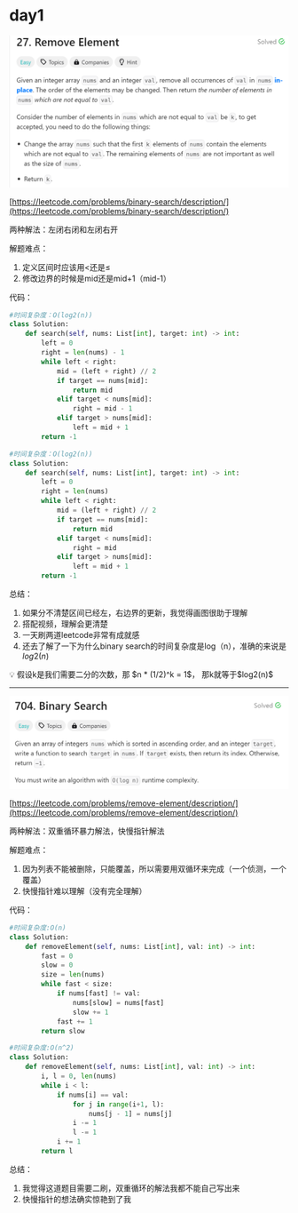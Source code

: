 # day1
![这是一个图片示例](day1-1.png)



[https://leetcode.com/problems/binary-search/description/](https://leetcode.com/problems/binary-search/description/)

两种解法：左闭右闭和左闭右开

解题难点：

1. 定义区间时应该用<还是≤
2. 修改边界的时候是mid还是mid+1（mid-1）

代码：

```python
#时间复杂度：O(log2(n))
class Solution:
    def search(self, nums: List[int], target: int) -> int:
        left = 0
        right = len(nums) - 1
        while left < right:
            mid = (left + right) // 2
            if target == nums[mid]:
                return mid
            elif target < nums[mid]:
                right = mid - 1 
            elif target > nums[mid]:
                left = mid + 1
        return -1
```

```python
#时间复杂度：O(log2(n))
class Solution:
    def search(self, nums: List[int], target: int) -> int:
        left = 0
        right = len(nums)
        while left < right:
            mid = (left + right) // 2
            if target == nums[mid]:
                return mid
            elif target < nums[mid]:
                right = mid 
            elif target > nums[mid]:
                left = mid + 1
        return -1
```

总结：

1. 如果分不清楚区间已经左，右边界的更新，我觉得画图很助于理解
2. 搭配视频，理解会更清楚
3. 一天刷两道leetcode非常有成就感
4. 还去了解了一下为什么binary search的时间复杂度是log（n），准确的来说是$log2(n)$

<aside>
💡 假设k是我们需要二分的次数，那 $n * (1/2)^k = 1$， 那k就等于$log2(n)$

</aside>

---

![这是一个图片示例](day1-2.png)


[https://leetcode.com/problems/remove-element/description/](https://leetcode.com/problems/remove-element/description/)

两种解法：双重循环暴力解法，快慢指针解法

解题难点：

1. 因为列表不能被删除，只能覆盖，所以需要用双循环来完成（一个侦测，一个覆盖）
2. 快慢指针难以理解（没有完全理解）

代码：

```python
#时间复杂度:O(n)
class Solution:
    def removeElement(self, nums: List[int], val: int) -> int:
        fast = 0  
        slow = 0  
        size = len(nums)
        while fast < size:  
            if nums[fast] != val:
                nums[slow] = nums[fast]
                slow += 1
            fast += 1
        return slow
```

```python
#时间复杂度:O(n^2)
class Solution:
    def removeElement(self, nums: List[int], val: int) -> int:
        i, l = 0, len(nums)
        while i < l:
            if nums[i] == val:
                for j in range(i+1, l):
                    nums[j - 1] = nums[j]
                i -= 1 
                l -= 1
            i += 1
        return l
```

总结：

1. 我觉得这道题目需要二刷，双重循环的解法我都不能自己写出来
2. 快慢指针的想法确实惊艳到了我
